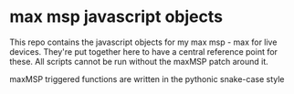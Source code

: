 # max msp javascript objects
This repo contains the javascript objects for my max msp - max for live devices. 
They're put together here to have a central reference point for these.
All scripts cannot be run without the maxMSP patch around it.

maxMSP triggered functions are written in the pythonic snake-case style
